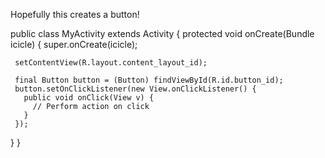 Hopefully this creates a button!

public class MyActivity extends Activity {
   protected void onCreate(Bundle icicle) {
     super.onCreate(icicle);
     
     setContentView(R.layout.content_layout_id);
     
     final Button button = (Button) findViewById(R.id.button_id);
     button.setOnClickListener(new View.onClickListener() {
       public void onClick(View v) {
         // Perform action on click
       }
     });
   }
}
